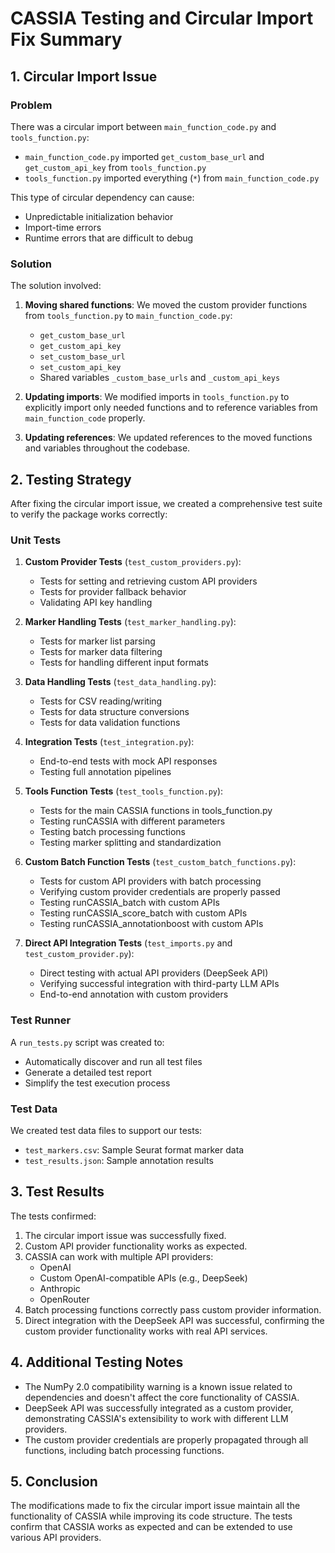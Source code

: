 # CASSIA Testing and Circular Import Fix Summary

## 1. Circular Import Issue

### Problem

There was a circular import between `main_function_code.py` and `tools_function.py`:
- `main_function_code.py` imported `get_custom_base_url` and `get_custom_api_key` from `tools_function.py`
- `tools_function.py` imported everything (`*`) from `main_function_code.py`

This type of circular dependency can cause:
- Unpredictable initialization behavior
- Import-time errors
- Runtime errors that are difficult to debug

### Solution

The solution involved:

1. **Moving shared functions**: We moved the custom provider functions from `tools_function.py` to `main_function_code.py`:
   - `get_custom_base_url`
   - `get_custom_api_key`
   - `set_custom_base_url`
   - `set_custom_api_key`
   - Shared variables `_custom_base_urls` and `_custom_api_keys`

2. **Updating imports**: We modified imports in `tools_function.py` to explicitly import only needed functions and to reference variables from `main_function_code` properly.

3. **Updating references**: We updated references to the moved functions and variables throughout the codebase.

## 2. Testing Strategy

After fixing the circular import issue, we created a comprehensive test suite to verify the package works correctly:

### Unit Tests

1. **Custom Provider Tests** (`test_custom_providers.py`):
   - Tests for setting and retrieving custom API providers
   - Tests for provider fallback behavior
   - Validating API key handling

2. **Marker Handling Tests** (`test_marker_handling.py`):
   - Tests for marker list parsing
   - Tests for marker data filtering
   - Tests for handling different input formats

3. **Data Handling Tests** (`test_data_handling.py`):
   - Tests for CSV reading/writing
   - Tests for data structure conversions
   - Tests for data validation functions

4. **Integration Tests** (`test_integration.py`):
   - End-to-end tests with mock API responses
   - Testing full annotation pipelines

5. **Tools Function Tests** (`test_tools_function.py`):
   - Tests for the main CASSIA functions in tools_function.py
   - Testing runCASSIA with different parameters
   - Testing batch processing functions
   - Testing marker splitting and standardization

6. **Custom Batch Function Tests** (`test_custom_batch_functions.py`):
   - Tests for custom API providers with batch processing
   - Verifying custom provider credentials are properly passed
   - Testing runCASSIA_batch with custom APIs
   - Testing runCASSIA_score_batch with custom APIs
   - Testing runCASSIA_annotationboost with custom APIs

7. **Direct API Integration Tests** (`test_imports.py` and `test_custom_provider.py`):
   - Direct testing with actual API providers (DeepSeek API)
   - Verifying successful integration with third-party LLM APIs
   - End-to-end annotation with custom providers

### Test Runner

A `run_tests.py` script was created to:
- Automatically discover and run all test files
- Generate a detailed test report
- Simplify the test execution process

### Test Data

We created test data files to support our tests:
- `test_markers.csv`: Sample Seurat format marker data
- `test_results.json`: Sample annotation results

## 3. Test Results

The tests confirmed:

1. The circular import issue was successfully fixed.
2. Custom API provider functionality works as expected.
3. CASSIA can work with multiple API providers:
   - OpenAI
   - Custom OpenAI-compatible APIs (e.g., DeepSeek)
   - Anthropic
   - OpenRouter
4. Batch processing functions correctly pass custom provider information.
5. Direct integration with the DeepSeek API was successful, confirming the custom provider functionality works with real API services.

## 4. Additional Testing Notes

- The NumPy 2.0 compatibility warning is a known issue related to dependencies and doesn't affect the core functionality of CASSIA.
- DeepSeek API was successfully integrated as a custom provider, demonstrating CASSIA's extensibility to work with different LLM providers.
- The custom provider credentials are properly propagated through all functions, including batch processing functions.

## 5. Conclusion

The modifications made to fix the circular import issue maintain all the functionality of CASSIA while improving its code structure. The tests confirm that CASSIA works as expected and can be extended to use various API providers. 